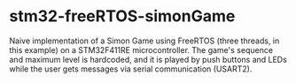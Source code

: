 # stm32-freeRTOS-simonGame

Naive implementation of a Simon Game using FreeRTOS (three threads, in this example) on a STM32F411RE microcontroller.
The game's sequence and maximum level is hardcoded, and it is played by push buttons and LEDs while the user gets messages via serial communication (USART2).
